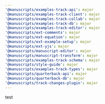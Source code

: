 ```yaml
---
'@manuscripts/examples-track-api': major
'@manuscripts/examples-track-client': major
'@manuscripts/examples-track-collab': major
'@manuscripts/examples-track-db': major
'@manuscripts/examples-track-editor': major
'@manuscripts/ext-comments': major
'@manuscripts/ext-equation': major
'@manuscripts/ext-example-setup': major
'@manuscripts/ext-yjs': major
'@manuscripts/manuscript-editor': major
'@manuscripts/manuscript-transform': major
'@manuscripts/examples-track-schema': major
'@manuscripts/style-guide': major
'@manuscripts/examples-track-types': major
'@manuscripts/quarterback-api': major
'@manuscripts/quarterback-db': major
'@manuscripts/track-changes-plugin': major
---
```


test
